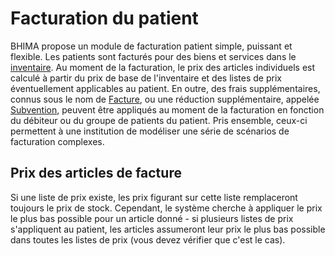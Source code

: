 # Facturation du patient

BHIMA propose un module de facturation patient simple, puissant et flexible. Les patients sont facturés pour des biens et services dans le [inventaire](#). Au moment de la facturation, le prix des articles individuels est calculé à partir du prix de base de l'inventaire et des listes de prix éventuellement applicables au patient. En outre, des frais supplémentaires, connus sous le nom de [Facture](#), ou une réduction supplémentaire, appelée [Subvention](#), peuvent être appliqués au moment de la facturation en fonction du débiteur ou du groupe de patients du patient. Pris ensemble, ceux-ci permettent à une institution de modéliser une série de scénarios de facturation complexes.

## Prix des articles de facture

Si une liste de prix existe, les prix figurant sur cette liste remplaceront toujours le prix de stock. Cependant, le système cherche à appliquer le prix le plus bas possible pour un article donné - si plusieurs listes de prix s'appliquent au patient, les articles assumeront leur prix le plus bas possible dans toutes les listes de prix \(vous devez vérifier que c'est le cas\).